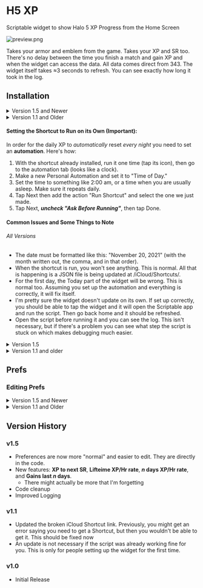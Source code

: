 # H5 XP
Scriptable widget to show Halo 5 XP Progress from the Home Screen

![preview.png](https://github.com/sac396/H5-XP/blob/main/preview.jpeg?raw=true)

Takes your armor and emblem from the game.
Takes your XP and SR too. There's no delay between the time you finish a match and gain XP and when the widget can access the data. All data comes direct from 343. The widget itself takes ≈3 seconds to refresh. You can see exactly how long it took in the log.

## Installation 

<details>
   
<summary>Version 1.5 and Newer</summary>

1. On your iOS device, go [here](https://downgit.github.io/#/home?url=https://github.com/sac396/H5-XP-iOS-Widget/blob/main/H5-XP.scriptable) to download the script. You can also view the source code [here](https://github.com/sac396/H5-XP-iOS-Widget/blob/main/H5-XP.js)
2. A Zip file will be downloaded. Open it, and it should bring you to the files app. Tap the Zip file to unzip it, and a H5-XP.scriptable file will appear.
3. Open it, tap the share on the bottom, thrn tap Scriptable.

You will need to get the following too:
- An API key from developer.haloapi.com to access XP and SR information.
  - Sign up for the API [here](https://developer.haloapi.com/signin?ReturnUrl=%2Fproducts%2F560af1e42109182040fb56fc).
  - Subscribe (it's free and they don't spam you), then you will see your keys. Either will work.
- A shortcut to automatically reset Daily XP part of the widget each night. This includes:
  - The [Shortcuts app](https://apps.apple.com/us/app/shortcuts/id1462947752).
  - [This shortcut](https://www.icloud.com/shortcuts/fab57f744cac480bb9faedbf754b0dca).
    - Run this a few times. It may ask for permissions; just run it until it finishes completely with no prompts or alerts.

</details>

<details>
   
<summary>Version 1.1 and Older</summary>

I tried to make this as easy to set up as possible. It shouldn't take more than 5-10 minutes at the most. As you run the script, it should guide you through the process as well, and these instructions are really only a supplement.

1. Download [Scriptable from the App Store](https://apps.apple.com/us/app/scriptable/id1405459188).
2. Make a new script in Scriptable, and paste in the code [here](https://raw.githubusercontent.com/sac396/H5-XP-iOS-Widget/main/H5-XP.js). 
3. Run the script. It should detect everything you are missing and download the things it can along the way. It will ask you for the things it doesn't know. If you get confused, maybe read through the rest of this page and you'll understand.
   - You may need to run it a few times. Just run it until it completes without asking you for anything.
5. Add a medium size Scriptable widget and set it to this script. In the configurator, set the script to the one we just set up, and the "When Interacting" to "Run Script."

You will need to get the following too:
- An API key from developer.haloapi.com to access XP and SR information.
  - Sign up for the API [here](https://developer.haloapi.com/signin?ReturnUrl=%2Fproducts%2F560af1e42109182040fb56fc).
  - Subscribe (it's free and they don't spam you), then you will see your keys. Either will work.
- A shortcut to automatically reset Daily XP part of the widget each night. This includes:
  - The [Shortcuts app](https://apps.apple.com/us/app/shortcuts/id1462947752).
  - [This shortcut](https://www.icloud.com/shortcuts/f00ad74cf1d943e09c120585b4aa2e78).
    - Run this a few times. It may ask for permissions; just run it until it finishes completely with no prompts or alerts.

</details>

#### Setting the Shortcut to Run on its Own (Important):

In order for the daily XP to _automatically_ reset _every night_ you need to set an **automation**. Here's how:

1. With the shortcut already installed, run it one time (tap its icon), then go to the automation tab (looks like a clock).
2. Make a new Personal Automation and set it to "Time of Day."
3. Set the time to something like 2:00 am, or a time when you are usually asleep. Make sure it repeats daily.
4. Tap Next then add the action "Run Shortcut" and select the one we just made.
5. Tap Next, **_uncheck "Ask Before Running"_**, then tap Done.

#### Common Issues and Some Things to Note 

###### All Versions

- The date must be formatted like this: "November 20, 2021" (with the month written out, the comma, and in that order).
- When the shortcut is run, you won't see anything. This is normal. All that is happening is a JSON file is being updated at /iCloud/Shortcuts/.
- For the first day, the Today part of the widget will be wrong. This is normal too. Assuming you set up the automation and everything is correctly, it will fix itself.
- I'm pretty sure the widget doesn't update on its own. If set up correctly, you should be able to tap the widget and it will open the Scriptable app and run the script. Then go back home and it should be refreshed.
- Open the script before running it and you can see the log. This isn't necessary, but if there's a problem you can see what step the script is stuck on which makes debugging much easier.

<details>
   
<summary>Version 1.5</summary>

- Around line 270 is a big chunk of code I'm still working on that's commented out. It's kind of self explanatory, but I can't get it to work. If anyone else wants to get it working, feel free to try!

</details>

<details>
   
<summary>Version 1.1 and older</summary>

- A lot of problems can be caused by incorrectly entering you gamertag, API key, or target completion date. Head to /iCloud/Scriptable/H5-XP-Prefs.json and check that "apiKey", "gamertag", and "targetCompletionDate" are all right. The best way to fix it if they aren't is to delete the prefs file and start over.
- If you want to access the ```.js```, ```.json```, or ```.png``` files, get [the Files app](https://apps.apple.com/us/app/files/id1232058109) from the app store. This isn't required, but you need it if you want to see all the files the script creates. Not all of the files will be there until you have successfully run the script and shortcut at least once.
  - For version 1.1 and older, one of the files is in /iCloud Drive/Shortcuts/
  - The rest are in /iCloud Drive/Scriptable/

</details>

## Prefs

### Editing Prefs

<details>
   
   <summary>Version 1.5 and Newer</summary>
   
   
### Here is an explanation of each property:

##### ```apiKey```, ```gamertag```, ```targetCompletionDate```

These are set the first couple times you run the script. They are in the preferences file so you can change them later if you need.

##### ```font```, ```fontSize```

To see what fonts you can use, visit [iosfonts.com](http://iosfonts.com). These are the ones that come with iOS and that Scriptable can access. They are all case sensitive. For font size I recommend something between 12 and 24.

##### ```showXPtoNextSR```

Accepts ```"auto"```,```true```, or ```false```. Auto will only show it if you are below SR 151.

##### ```showTotalXP```, ```showEmblem```, ```showSR```, ```showTodaysGoal```, ```showArmor```, ```showCustomAverageRate```, ```showCustomDaysGains```

Accept ```true``` or ```false```. Self explanatory; it hides or shows certain elements.

##### ```showXPtoMax```

Accepts ```true``` or ```false```. If you are SR 152 already, it will show the remaining XP to 100 million, the hard cap.

##### ```checkForUpdates```

Accepts ```true``` or ```false```. If ```true```, each time you run the script it will check for new H5-XP updates in the Log from this Github. 
   
   </details>

<details>
   
   <summary>Version 1.1 and Older</summary>

Once you run the script, a Preferences file called "H5-XP-Prefs.json" will be saved to /iCloud/Scriptable/. You shouldn't _need_ to go in there (default settings are fine), but you can if you wish. Here is what each thing does:

The best way to edit the prefs is to do so _indirectly_. Around lines 40-50 in the script, there is a "Modify Prefs Here" section. For each thing you want to change, add in the code like this:

```
/*-----------------------------------------*/
/*  Modify Prefs Here                      */
/*-----------------------------------------*/


let prefsSource.showEmblem = false
let prefsSource.apiKey = "12345"

```

### Here is an explanation of each property:

##### ```apiKey```, ```gamertag```, ```targetCompletionDate```

These are set the first couple times you run the script. They are in the preferences file so you can change them later if you need.

##### ```font```, ```fontSize```, ```heightOffset```

To see what fonts you can use, visit [iosfonts.com](http://iosfonts.com). These are the ones that come with iOS and that Scriptable can access. They are all case sensitive. For font size I recommend something between 12 and 24. Increase the heightOffset if the lines are too squished together.

##### ```showXPtoNextSR```

Accepts ```auto```,```always```, or ```never```. Auto will only show it if you are below SR 151.

##### ```showTotalXP```, ```showEmblem```, ```showSR```, ```showTodaysGoal```, ```showArmor```

Accept ```true``` or ```false```. Self explanatory; it hides or shows certain elements.

##### ```showXPtoMax```
Accepts ```true``` or ```false```. If you are SR 152 already, it will show the remaining XP to 100 million, the hard cap.

##### ```customAverageRateDays```, ```customDaysGainsDays```
Accepts ```positive non-zero integers``` (e.g: 1, 2, 3, 4...). Somewhat self explanatory. Note that if you set one of them to, say, 5 but you only have 3 entries in the H5-XP-storedValues.json, you won't get a very accurate calculation, but it will still work.

##### ```checkForUpdates```

Accepts ```true``` or ```false```. If ```true```, each time you run the script it will check for new H5-XP updates in the Log from this Github. 

##### ```use100MilInstead```

Accepts ```true``` or ```false```. The "hard cap" for XP is actually 100,000,000; but there is no SR 153. This overrides the script to set goals and everything else based on this 100 mil scale. If you are already at or above 50 mil, this will be true no matter what.

##### ```updateStoredValuesOnEachRun```, ```updateStoredValuesOnEachRunInterval```

Currently WIP. Not functional. Changing values here will have no affect on the script. See Common Issues and Some Things to Note for more info.

##### ```resetStoredValues```

Accepts ```true``` or ```false```. This will reset the file at iCloud Drive/Scriptable/storedValues.json. It cannot be undone. Be sure that once you reset your stored values you change this back to false or every time you run the script that file will be wiped.

##### ```useLog```

Accepts ```true``` or ```false```. Whether or not to output to the console while running the script. I recommend leaving this true.

### Resetting Prefs

You con reset the preferences to defaults by opening the files app and deleting the file at /iCloud/Scriptable/H5-XP-Prefs.json. The next time you run the script, it will download the defualt prefs file from this Github. This means you will be asked for your API Key, Gamertag, and Target Completion Date again.

</details>

##  Version History

### v1.5
- Preferences are now more "normal" and easier to edit. They are directly in the code.
- New features: **XP to next SR**, **Lifteime XP/Hr rate**, **_n_ days XP/Hr rate**, and **Gains last _n_ days**.
  - There might actually be more that I'm forgetting
- Code cleanup
- Improved Logging

### v1.1

- Updated the broken iCloud Shortcut link. Previously, you might get an error saying you need to get a Shortcut, but then you wouldn't be able to get it. This should be fixed now
- An update is not necessary if the script was already working fine for you. This is only for people setting up the widget for the first time.

### v1.0

- Initial Release

